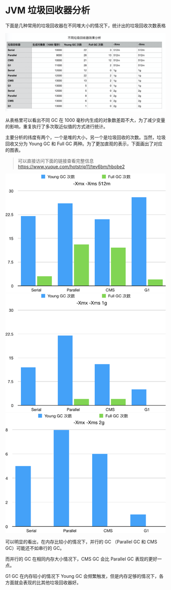 # JVM 垃圾回收器分析

下面是几种常用的垃圾回收器在不同堆大小的情况下，统计出的垃圾回收次数表格

![JVM 垃圾回收器表格](https://github.com/Idiot-Alex/JAVA-000/blob/main/Week_02/src/main/resources/images/0.png?raw=true)

从表格里可以看出不同 GC 在 1000 毫秒内生成的对象数差距不大，为了减少变量的影响，重复执行了多次取近似值的方式进行统计。

主要分析的纬度有两个，一个是堆的大小，另一个是垃圾回收的次数。当然，垃圾回收又分为 Young GC 和 Full GC 两种。为了更加直观的表示，下面画出了对应的图表。

> 可以直接访问下面的链接查看完整信息
> https://www.yuque.com/hotstrip11/tev6bm/hbobe2

![分析图 1](https://github.com/Idiot-Alex/JAVA-000/blob/main/Week_02/src/main/resources/images/1.png?raw=true)
![分析图 2](https://github.com/Idiot-Alex/JAVA-000/blob/main/Week_02/src/main/resources/images/2.png?raw=true)
![分析图 3](https://github.com/Idiot-Alex/JAVA-000/blob/main/Week_02/src/main/resources/images/3.png?raw=true)

可以明显的看出，在内存比较小的情况下，并行的 GC （Parallel GC 和 CMS GC）可能还不如串行的 GC。

而并行的 GC 在相同内存大小情况下，CMS GC 会比 Parallel GC 表现的更好一点。

G1 GC 在内存较小的情况下 Young GC 会频繁触发，但是内存足够的情况下，各方面就会表现的比其他垃圾回收器好。

 